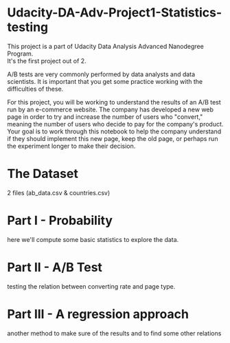 # Udacity-DA-Adv-Project1-Statistics-testing

This project is a part of Udacity Data Analysis Advanced Nanodegree Program.    
It's the first project out of 2.     

A/B tests are very commonly performed by data analysts and data scientists. It is important that you get some practice working with the difficulties of these.

For this project, you will be working to understand the results of an A/B test run by an e-commerce website.
The company has developed a new web page in order to try and increase the number of users who "convert," meaning the number of users who decide to pay for the company's product.
Your goal is to work through this notebook to help the company understand if they should implement this new page, keep the old page, or perhaps run the experiment longer to make their decision.

# The Dataset
2 files (ab_data.csv & countries.csv)

# Part I - Probability   
  here we'll compute some basic statistics to explore the data.
  
# Part II - A/B Test   
  testing the relation between converting rate and page type.       

# Part III - A regression approach     
  another method to make sure of the results and to find some other relations      
